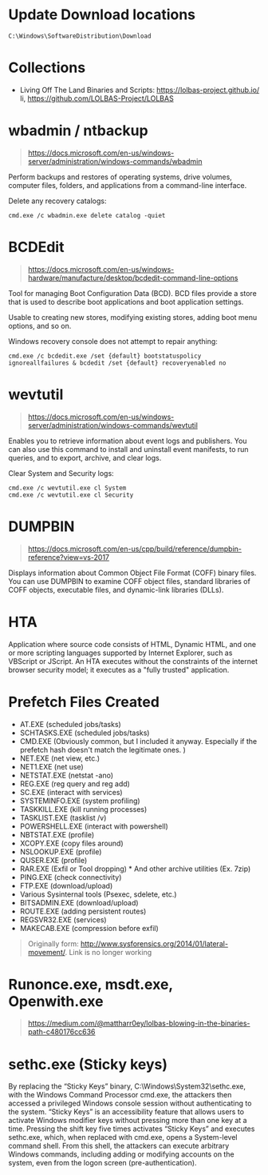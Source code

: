 # Update Download locations
```
C:\Windows\SoftwareDistribution\Download  
```
# Collections

- Living Off The Land Binaries and Scripts: https://lolbas-project.github.io/ li, https://github.com/LOLBAS-Project/LOLBAS

# wbadmin / ntbackup

> https://docs.microsoft.com/en-us/windows-server/administration/windows-commands/wbadmin

Perform backups and restores of operating systems, drive volumes, computer files, folders, and applications from a command-line interface.

Delete any recovery catalogs:
```
cmd.exe /c wbadmin.exe delete catalog -quiet
```

# BCDEdit

> https://docs.microsoft.com/en-us/windows-hardware/manufacture/desktop/bcdedit-command-line-options

Tool for managing Boot Configuration Data (BCD). BCD files provide a store that is used to describe boot applications and boot application settings.

Usable to creating new stores, modifying existing stores, adding boot menu options, and so on.

Windows recovery console does not attempt to repair anything:
```
cmd.exe /c bcdedit.exe /set {default} bootstatuspolicy ignoreallfailures & bcdedit /set {default} recoveryenabled no
```

# wevtutil

> https://docs.microsoft.com/en-us/windows-server/administration/windows-commands/wevtutil

Enables you to retrieve information about event logs and publishers. You can also use this command to install and uninstall event manifests, to run queries, and to export, archive, and clear logs.

Clear System and Security logs:
```
cmd.exe /c wevtutil.exe cl System
cmd.exe /c wevtutil.exe cl Security
```

# DUMPBIN

> https://docs.microsoft.com/en-us/cpp/build/reference/dumpbin-reference?view=vs-2017

Displays information about Common Object File Format (COFF) binary files. You can use DUMPBIN to examine COFF object files, standard libraries of COFF objects, executable files, and dynamic-link libraries (DLLs).

# HTA

Application where source code consists of HTML, Dynamic HTML, and one or more scripting languages supported by Internet Explorer, such as VBScript or JScript. An HTA executes without the constraints of the internet browser security model; it executes as a "fully trusted" application.

# Prefetch Files Created

- AT.EXE (scheduled jobs/tasks)
- SCHTASKS.EXE (scheduled jobs/tasks)
- CMD.EXE (Obviously common, but I included it anyway. Especially if the prefetch hash doesn't match the legitimate ones. )
- NET.EXE (net view, etc.)
- NET1.EXE (net use)
- NETSTAT.EXE (netstat -ano)
- REG.EXE (reg query and reg add)
- SC.EXE (interact with services)
- SYSTEMINFO.EXE (system profiling)
- TASKKILL.EXE (kill running processes)
- TASKLIST.EXE (tasklist /v)
- POWERSHELL.EXE (interact with powershell)
- NBTSTAT.EXE (profile)
- XCOPY.EXE (copy files around)
- NSLOOKUP.EXE (profile)
- QUSER.EXE (profile)
- RAR.EXE (Exfil or Tool dropping) * And other archive utilities (Ex. 7zip)
- PING.EXE (check connectivity)
- FTP.EXE (download/upload)
- Various Sysinternal tools (Psexec, sdelete, etc.)
- BITSADMIN.EXE (download/upload)
- ROUTE.EXE (adding persistent routes)
- REGSVR32.EXE (services)
- MAKECAB.EXE (compression before exfil)

> Originally form: http://www.sysforensics.org/2014/01/lateral-movement/. Link is no longer working

# Runonce.exe, msdt.exe, Openwith.exe

> https://medium.com/@mattharr0ey/lolbas-blowing-in-the-binaries-path-c480176cc636

# sethc.exe (Sticky keys)

By replacing the “Sticky Keys” binary, C:\Windows\System32\sethc.exe, with the Windows Command Processor cmd.exe, the attackers then accessed a privileged Windows console session without authenticating to the system. “Sticky Keys” is an accessibility feature that allows users to activate Windows modifier keys without pressing more than one key at a time. Pressing the shift key five times activates “Sticky Keys” and executes sethc.exe, which, when replaced with cmd.exe, opens a System-level command shell. From this shell, the attackers can execute arbitrary Windows commands, including adding or modifying accounts on the system, even from the logon screen (pre-authentication).
